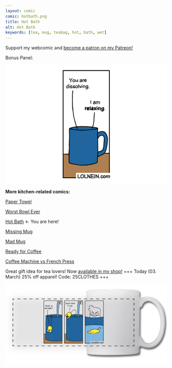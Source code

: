 ```yaml
---
layout: comic
comic: hotbath.png
title: Hot Bath
alt: Hot Bath
keywords: [tea, mug, teabag, hot, bath, wet]
---
```


Support my webcomic and [become a patron on my Patreon!](https://www.patreon.com/lolnein)

Bonus Panel:

![Hot Bath Bonus Panel](/images/hotbath_bonus.png)


__More kitchen-related comics:__

[Paper Towel](https://lolnein.com/2017/04/25/papertowel/)

[Worst Bowl Ever](https://lolnein.com/2018/08/02/worstbowlever/)

[Hot Bath](https://lolnein.com/2019/04/29/hotbath/) <- You are here!

[Missing Mug](https://lolnein.com/2019/09/11/missingmug/)

[Mad Mug](https://lolnein.com/2019/11/11/madmug/)

[Ready for Coffee](https://lolnein.com/2020/01/20/readyforcoffee/)

[Coffee Machine vs French Press](https://lolnein.com/2019/10/29/coffeemachinevsfrenchpress/)


Great gift idea for tea lovers! Now [available in my shop!](https://lolnein.redbubble.com) +++ Today (03. March) 25% off apparel! Code: 25CLOTHES +++

[![Hot Bath on a Mug](/images/hotbath_mug.png)](https://lolnein.redbubble.com)

